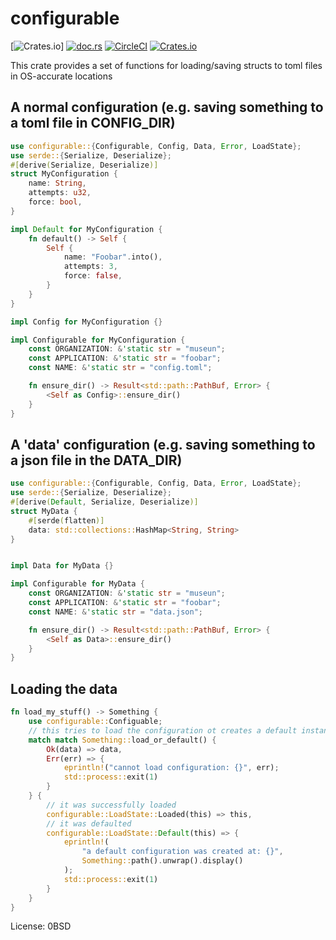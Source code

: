 ﻿# configurable
[![Crates.io](https://img.shields.io/crates/l/configurable/0.3.3.svg?style=flat-square)]
[![doc.rs](https://docs.rs/configurable/badge.svg)](https://docs.rs/configurable/latest/configurable/)
[![CircleCI](https://circleci.com/gh/museun/configurable.svg?style=svg)](https://circleci.com/gh/museun/configurable)
[![Crates.io](https://img.shields.io/crates/v/configurable.svg)](https://crates.io/crates/configurable)

This crate provides a set of functions for loading/saving structs to toml files in
OS-accurate locations

## A normal configuration (e.g. saving something to a toml file in CONFIG_DIR)
```rust
use configurable::{Configurable, Config, Data, Error, LoadState};
use serde::{Serialize, Deserialize};
#[derive(Serialize, Deserialize)]
struct MyConfiguration {
    name: String,
    attempts: u32,
    force: bool,
}

impl Default for MyConfiguration {
    fn default() -> Self {
        Self {
            name: "Foobar".into(),
            attempts: 3,
            force: false,
        }
    }
}

impl Config for MyConfiguration {}

impl Configurable for MyConfiguration {
    const ORGANIZATION: &'static str = "museun";
    const APPLICATION: &'static str = "foobar";
    const NAME: &'static str = "config.toml";

    fn ensure_dir() -> Result<std::path::PathBuf, Error> {
        <Self as Config>::ensure_dir()
    }
}
```

## A 'data' configuration (e.g. saving something to a json file in the DATA_DIR)
```rust
use configurable::{Configurable, Config, Data, Error, LoadState};
use serde::{Serialize, Deserialize};
#[derive(Default, Serialize, Deserialize)]
struct MyData {
    #[serde(flatten)]
    data: std::collections::HashMap<String, String>
}


impl Data for MyData {}

impl Configurable for MyData {
    const ORGANIZATION: &'static str = "museun";
    const APPLICATION: &'static str = "foobar";
    const NAME: &'static str = "data.json";

    fn ensure_dir() -> Result<std::path::PathBuf, Error> {
        <Self as Data>::ensure_dir()
    }
}
```

## Loading the data
```rust
fn load_my_stuff() -> Something {
    use configurable::Configuable;
    // this tries to load the configuration ot creates a default instance of it
    match match Something::load_or_default() {
        Ok(data) => data,
        Err(err) => {
            eprintln!("cannot load configuration: {}", err);
            std::process::exit(1)
        }
    } {
        // it was successfully loaded
        configurable::LoadState::Loaded(this) => this,
        // it was defaulted
        configurable::LoadState::Default(this) => {
            eprintln!(
                "a default configuration was created at: {}",
                Something::path().unwrap().display()
            );
            std::process::exit(1)
        }
    }
}
```

License: 0BSD
